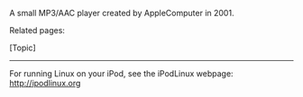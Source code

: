 A small MP3/AAC player created by AppleComputer in 2001.

Related pages:

[Topic]

----

For running Linux on your iPod, see the iPodLinux webpage: http://ipodlinux.org
